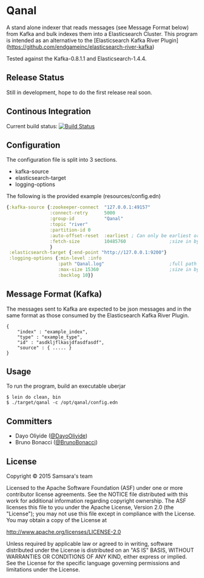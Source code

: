 # Qanal

A stand alone indexer that reads messages (see Message Format below) from Kafka and bulk indexes them into a Elasticsearch Cluster.
This program is intended as an alternative to the [Elasticsearch Kafka River Plugin] (https://github.com/endgameinc/elasticsearch-river-kafka)

Tested against the Kafka-0.8.1.1 and Elasticsearch-1.4.4.

## Release Status
Still in development, hope to do the first release real soon.

## Continous Integration
Current build status: [![Build Status](https://travis-ci.org/samsara/qanal.svg?branch=master)](https://travis-ci.org/samsara/qanal.svg?branch=master)


## Configuration
The configuration file is split into 3 sections.
* kafka-source
* elasticsearch-target
* logging-options

The following is the provided example (resources/config.edn)
```clojure
{:kafka-source {:zookeeper-connect  "127.0.0.1:49157"
                :connect-retry      5000
                :group-id           "Qanal"
                :topic "river"
                :partition-id 0
                :auto-offset-reset  :earliest ; Can only be earliest or latest
                :fetch-size         10485760                ;size in bytes
                }
 :elasticsearch-target {:end-point "http://127.0.0.1:9200"}
 :logging-options {:min-level :info
                   :path "Qanal.log"                        ;full path name for the file
                   :max-size 15360                          ;size in bytes
                   :backlog 10}}
```

## Message Format (Kafka)
The messages sent to Kafka are expected to be json messages and in the same format as those
consumed by the Elasticsearch Kafka River Plugin.

	{
		"index" : "example_index",
		"type" : "example_type",
		"id" : "asdkljflkasjdfasdfasdf",
		"source" : { ..... }
	}
## Usage

To run the program, build an executable uberjar

    $ lein do clean, bin
    $ ./target/qanal -c /opt/qanal/config.edn

## Committers

  * Dayo Oliyide  ([@DayoOliyide](https://github.com/DayoOliyide))
  * Bruno Bonacci ([@BrunoBonacci](https://github.com/BrunoBonacci))

## License

Copyright © 2015 Samsara's team

Licensed to the Apache Software Foundation (ASF) under one
or more contributor license agreements.  See the NOTICE file
distributed with this work for additional information
regarding copyright ownership.  The ASF licenses this file
to you under the Apache License, Version 2.0 (the
"License"); you may not use this file except in compliance
with the License.  You may obtain a copy of the License at

  http://www.apache.org/licenses/LICENSE-2.0

Unless required by applicable law or agreed to in writing,
software distributed under the License is distributed on an
"AS IS" BASIS, WITHOUT WARRANTIES OR CONDITIONS OF ANY
KIND, either express or implied.  See the License for the
specific language governing permissions and limitations
under the License.
